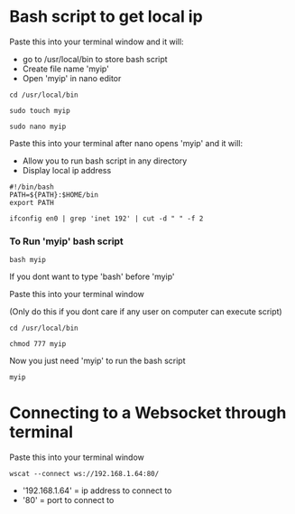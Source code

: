 


# Bash script to get local ip
Paste this into your terminal window and it will:
- go to /usr/local/bin to store bash script
- Create file name 'myip'
- Open 'myip' in nano editor
```
cd /usr/local/bin

sudo touch myip

sudo nano myip
```

Paste this into your terminal after nano opens 'myip' and it will:
- Allow you to run bash script in any directory
- Display local ip address
```
#!/bin/bash
PATH=${PATH}:$HOME/bin
export PATH

ifconfig en0 | grep 'inet 192' | cut -d " " -f 2
```


### To Run 'myip' bash script
```
bash myip
```


If you dont want to type 'bash' before 'myip'

Paste this into your terminal window

(Only do this if you dont care if any user on computer can execute script)
```
cd /usr/local/bin

chmod 777 myip
```

Now you just need 'myip' to run the bash script 
```
myip
```


# Connecting to a Websocket through terminal

Paste this into your terminal window
```
wscat --connect ws://192.168.1.64:80/
```
 - '192.168.1.64' = ip address to connect to
 - '80' = port to connect to 
